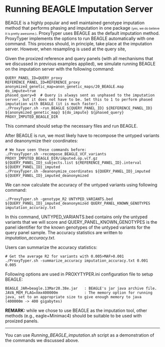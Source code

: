 # Running BEAGLE Imputation Server

BEAGLE is a highly popular and well maintained genotype imputation method that performs phasing and imputation in one package <span style="font-size:10px;">(yes, we do believe it is pretty awesome.)</span>. ProxyTyper uses BEAGLE as the default imputation method. ProxyTyper implements the options to run BEAGLE automatically with one command. This process should, in principle, take place at the imputation server. However, when resampling is used at the query site, 

Given the proxized reference and query panels (with all mechanisms that we discussed in previous examples applied), we simulate running BEAGLE on the imputation server with the following command:
```
QUERY_PANEL_ID=QUERY_proxy
REFERENCE_PANEL_ID=REFERENCE_proxy
anonymized_genetic_map=anon_genetic_maps/20_BEAGLE.map
do_impute=true
phased_query=0  # Query is always sent as unphased to the imputation server, but it does not have to be. Set this to 1 to perform phased imputation with BEAGLE (it is much faster).
./ProxyTyper.sh -run_BEAGLE ${QUERY_PANEL_ID} ${REFERENCE_PANEL_ID} ${anonymized_genetic_map} ${do_impute} ${phased_query} PROXY_IMPUTED_BEAGLE_DIR
```
This command should setup the necessary files and run BEAGLE.

After BEAGLE is run, we most likely have to recompose the untyped variants and deanonymize their coordinates:
```
# We have seen these commands before:
./ProxyTyper.sh -recompose_BEAGLE_VCF_variants PROXY_IMPUTED_BEAGLE_DIR/imputed.op.vcf.gz ${QUERY_PANEL_ID}_subjects.list ${REFERENCE_PANEL_ID}.interval ${QUERY_PANEL_ID}_imputed
./ProxyTyper.sh -deanonymize_coordinates ${QUERY_PANEL_ID}_imputed ${QUERY_PANEL_ID}_imputed_deanonymized
```

We can now calculate the accuracy of the untyped variants using following command:
```
./ProxyTyper.sh -genotype_R2 UNTYPED_VARIANTS.bed ${QUERY_PANEL_ID}_imputed_deanonymized QUERY_PANEL_KNOWN_GENOTYPES imputation_accuracy.txt
```
In this command, UNTYPED_VARIANTS.bed contains only the untyped variants that we will score and QUERY_PANEL_KNOWN_GENOTYPES is the panel identifier for the known genotypes of the untyped variants for the query panel sample. The accuracy statistics are written to *imputation_accuracy.txt*.

Users can summarize the accuracy statistics:
```
# Get the average R2 for variants with 0.005>MAF>0.001
./ProxyTyper.sh -summarize_accuracy imputation_accuracy.txt 0.001 0.005
```

Following options are used in PROXYTYPER.ini configuration file to setup BEAGLE:
```
BEAGLE_JAR=beagle.13Mar20.38e.jar   : BEAGLE's jar java archive file.
JAVA_MEM_FLAG=Xmx400000m            : The memory option for running java, set to an appropriate size to give enough memory to java (400000m -> 400 gigabytes)
```

**REMARK:** while we chose to use BEAGLE as the imputation tool, other methods (e.g., eagle+Minimac4) should be suitable to be used with proxized panels.

---

You can use *Running_BEAGLE_imputation.sh* script as a demonstration of the commands we discussed above.